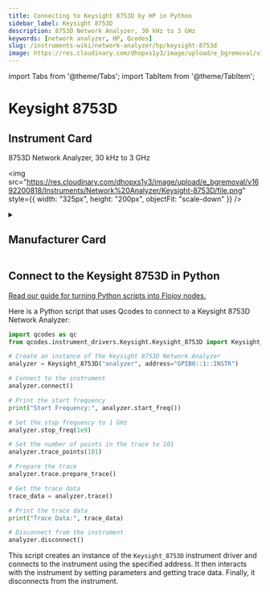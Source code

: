 ```yaml
---
title: Connecting to Keysight 8753D by HP in Python
sidebar_label: Keysight 8753D
description: 8753D Network Analyzer, 30 kHz to 3 GHz
keywords: [network analyzer, HP, Qcodes]
slug: /instruments-wiki/network-analyzer/hp/keysight-8753d
image: https://res.cloudinary.com/dhopxs1y3/image/upload/e_bgremoval/v1692200818/Instruments/Network%20Analyzer/Keysight-8753D/file.png
---
```


import Tabs from '@theme/Tabs';
import TabItem from '@theme/TabItem';

# Keysight 8753D

## Instrument Card

<div className="flex">

<div>

8753D Network Analyzer, 30 kHz to 3 GHz

</div>

<img src="https://res.cloudinary.com/dhopxs1y3/image/upload/e_bgremoval/v1692200818/Instruments/Network%20Analyzer/Keysight-8753D/file.png" style={{ width: "325px", height: "200px", objectFit: "scale-down" }} />

</div>

<details>
<summary><h2>Manufacturer Card</h2></summary>

<img src="https://res.cloudinary.com/dhopxs1y3/image/upload/e_bgremoval/v1692125999/Instruments/Vendor%20Logos/HP.png" style={{ width: "100%", height: "170px",objectFit: "scale-down" }} />

Keysight Technologies, or Keysight, is an American company that manufactures electronics test and measurement equipment and software. <a href="https://www.keysight.com/us/en/home.html">Website</a>.

<ul>
  <li>Headquarters: USA</li>
  <li>Yearly Revenue (millions, USD): 5420.0</li>
</ul>
</details>

## Connect to the Keysight 8753D in Python

[Read our guide for turning Python scripts into Flojoy nodes.](https://docs.flojoy.ai/custom-nodes/creating-custom-node/)
<Tabs>
<TabItem value="Qcodes" label="Qcodes">

Here is a Python script that uses Qcodes to connect to a Keysight 8753D Network Analyzer:

```python
import qcodes as qc
from qcodes.instrument_drivers.Keysight.Keysight_8753D import Keysight_8753D

# Create an instance of the Keysight 8753D Network Analyzer
analyzer = Keysight_8753D("analyzer", address="GPIB0::1::INSTR")

# Connect to the instrument
analyzer.connect()

# Print the start frequency
print("Start Frequency:", analyzer.start_freq())

# Set the stop frequency to 1 GHz
analyzer.stop_freq(1e9)

# Set the number of points in the trace to 101
analyzer.trace_points(101)

# Prepare the trace
analyzer.trace.prepare_trace()

# Get the trace data
trace_data = analyzer.trace()

# Print the trace data
print("Trace Data:", trace_data)

# Disconnect from the instrument
analyzer.disconnect()
```

This script creates an instance of the `Keysight_8753D` instrument driver and connects to the instrument using the specified address. It then interacts with the instrument by setting parameters and getting trace data. Finally, it disconnects from the instrument.

</TabItem>
</Tabs>